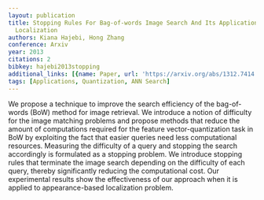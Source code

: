 ```yaml
---
layout: publication
title: Stopping Rules For Bag-of-words Image Search And Its Application In Appearance-based
  Localization
authors: Kiana Hajebi, Hong Zhang
conference: Arxiv
year: 2013
citations: 2
bibkey: hajebi2013stopping
additional_links: [{name: Paper, url: 'https://arxiv.org/abs/1312.7414'}]
tags: [Applications, Quantization, ANN Search]
---
```

We propose a technique to improve the search efficiency of the bag-of-words
(BoW) method for image retrieval. We introduce a notion of difficulty for the
image matching problems and propose methods that reduce the amount of
computations required for the feature vector-quantization task in BoW by
exploiting the fact that easier queries need less computational resources.
Measuring the difficulty of a query and stopping the search accordingly is
formulated as a stopping problem. We introduce stopping rules that terminate
the image search depending on the difficulty of each query, thereby
significantly reducing the computational cost. Our experimental results show
the effectiveness of our approach when it is applied to appearance-based
localization problem.